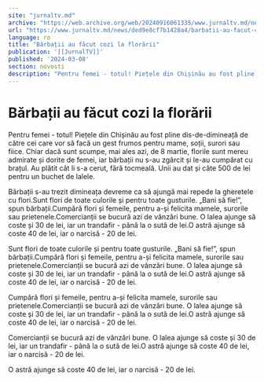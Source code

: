 ```yaml
---
site: "jurnaltv.md"
archive: "https://web.archive.org/web/20240916061335/www.jurnaltv.md/news/ded9e8cf7b1428a4/barbatii-au-facut-cozi-la-florarii.html"
url: "https://www.jurnaltv.md/news/ded9e8cf7b1428a4/barbatii-au-facut-cozi-la-florarii.html"
language: ro
title: "Bărbații au făcut cozi la florării"
publication: '[[JurnalTV]]'
published: '2024-03-08'
section: novosti
description: "Pentru femei - totul! Piețele din Chișinău au fost pline dis-de-dimineață de către cei care vor să facă un gest frumos pentru mame, soții, surori sau fiice. Chiar dacă sunt scumpe, mai ales azi, de 8 martie, florile sunt mereu admirate și dorite de femei, iar bărbații nu s-au zgârcit și le-au cumpărat cu brațul. Au plătit cât li s-a cerut, fără tocmeală. Unii au dat și câte 500 de lei pentru un buchet de lalele."
---
```


# Bărbații au făcut cozi la florării

Pentru femei - totul! Piețele din Chișinău au fost pline dis-de-dimineață de către cei care vor să facă un gest frumos pentru mame, soții, surori sau fiice. Chiar dacă sunt scumpe, mai ales azi, de 8 martie, florile sunt mereu admirate și dorite de femei, iar bărbații nu s-au zgârcit și le-au cumpărat cu brațul. Au plătit cât li s-a cerut, fără tocmeală. Unii au dat și câte 500 de lei pentru un buchet de lalele.

Bărbații s-au trezit dimineața devreme ca să ajungă mai repede la gheretele cu flori.Sunt flori de toate culorile și pentru toate gusturile. „Bani să fie!”, spun bărbații.Cumpără flori și femeile, pentru a-și felicita mamele, surorile sau prietenele.Comercianții se bucură azi de vânzări bune. O lalea ajunge să coste și 30 de lei, iar un trandafir - până la o sută de lei.O astră ajunge să coste 40 de lei, iar o narcisă - 20 de lei.

Sunt flori de toate culorile și pentru toate gusturile. „Bani să fie!”, spun bărbații.Cumpără flori și femeile, pentru a-și felicita mamele, surorile sau prietenele.Comercianții se bucură azi de vânzări bune. O lalea ajunge să coste și 30 de lei, iar un trandafir - până la o sută de lei.O astră ajunge să coste 40 de lei, iar o narcisă - 20 de lei.

Cumpără flori și femeile, pentru a-și felicita mamele, surorile sau prietenele.Comercianții se bucură azi de vânzări bune. O lalea ajunge să coste și 30 de lei, iar un trandafir - până la o sută de lei.O astră ajunge să coste 40 de lei, iar o narcisă - 20 de lei.

Comercianții se bucură azi de vânzări bune. O lalea ajunge să coste și 30 de lei, iar un trandafir - până la o sută de lei.O astră ajunge să coste 40 de lei, iar o narcisă - 20 de lei.

O astră ajunge să coste 40 de lei, iar o narcisă - 20 de lei.